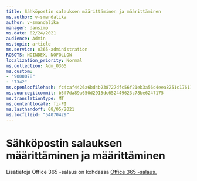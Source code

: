 ```yaml
---
title: Sähköpostin salauksen määrittäminen ja määrittäminen
ms.author: v-smandalika
author: v-smandalika
manager: dansimp
ms.date: 02/24/2021
audience: Admin
ms.topic: article
ms.service: o365-administration
ROBOTS: NOINDEX, NOFOLLOW
localization_priority: Normal
ms.collection: Adm_O365
ms.custom:
- "9000078"
- "7342"
ms.openlocfilehash: fc4caf4426a6bd4b238727dfc56f21eb3a56d4eea8251c17611ea430e1a9ce05
ms.sourcegitcommit: b5f7da89a650d2915dc652449623c78be6247175
ms.translationtype: MT
ms.contentlocale: fi-FI
ms.lasthandoff: 08/05/2021
ms.locfileid: "54070429"
---
```

# <a name="set-up-and-configure-email-encryption"></a>Sähköpostin salauksen määrittäminen ja määrittäminen

Lisätietoja Office 365 -salaus on kohdassa [Office 365 -salaus.](https://docs.microsoft.com/microsoft-365/compliance/ome)

